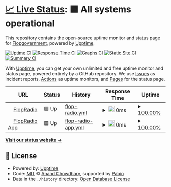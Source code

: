 # [📈 Live Status](https://Flopgovernment.github.io/flopradio-upptime-monitor): <!--live status--> **🟩 All systems operational**

This repository contains the open-source uptime monitor and status page for [Flopgovernment](https://Flopgovernment.github.io/flopradio-upptime-monitor), powered by [Upptime](https://github.com/upptime/upptime).

[![Uptime CI](https://github.com/Flopgovernment/flopradio-upptime-monitor/workflows/Uptime%20CI/badge.svg)](https://github.com/Flopgovernment/flopradio-upptime-monitor/actions?query=workflow%3A%22Uptime+CI%22)
[![Response Time CI](https://github.com/Flopgovernment/flopradio-upptime-monitor/workflows/Response%20Time%20CI/badge.svg)](https://github.com/Flopgovernment/flopradio-upptime-monitor/actions?query=workflow%3A%22Response+Time+CI%22)
[![Graphs CI](https://github.com/Flopgovernment/flopradio-upptime-monitor/workflows/Graphs%20CI/badge.svg)](https://github.com/Flopgovernment/flopradio-upptime-monitor/actions?query=workflow%3A%22Graphs+CI%22)
[![Static Site CI](https://github.com/Flopgovernment/flopradio-upptime-monitor/workflows/Static%20Site%20CI/badge.svg)](https://github.com/Flopgovernment/flopradio-upptime-monitor/actions?query=workflow%3A%22Static+Site+CI%22)
[![Summary CI](https://github.com/Flopgovernment/flopradio-upptime-monitor/workflows/Summary%20CI/badge.svg)](https://github.com/Flopgovernment/flopradio-upptime-monitor/actions?query=workflow%3A%22Summary+CI%22)

With [Upptime](https://upptime.js.org), you can get your own unlimited and free uptime monitor and status page, powered entirely by a GitHub repository. We use [Issues](https://github.com/Flopgovernment/flopradio-upptime-monitor/issues) as incident reports, [Actions](https://github.com/Flopgovernment/flopradio-upptime-monitor/actions) as uptime monitors, and [Pages](https://Flopgovernment.github.io/flopradio-upptime-monitor) for the status page.

<!--start: status pages-->
<!-- This summary is generated by Upptime (https://github.com/upptime/upptime) -->
<!-- Do not edit this manually, your changes will be overwritten -->
<!-- prettier-ignore -->
| URL | Status | History | Response Time | Uptime |
| --- | ------ | ------- | ------------- | ------ |
| <img alt="" src="https://icons.duckduckgo.com/ip3/cast6.my-control-panel.com.ico" height="13"> [FlopRadio](https://cast6.my-control-panel.com/proxy/floptrop/) | 🟩 Up | [flop-radio.yml](https://github.com/Flopgoverment/flopradio-upptime-monitor/commits/HEAD/history/flop-radio.yml) | <details><summary><img alt="Response time graph" src="./graphs/flop-radio/response-time-week.png" height="20"> 0ms</summary><br><a href="https://Flopgovernment.github.io/flopradio-upptime-monitor/history/flop-radio"><img alt="Response time 0" src="https://img.shields.io/endpoint?url=https%3A%2F%2Fraw.githubusercontent.com%2FFlopgoverment%2Fflopradio-upptime-monitor%2FHEAD%2Fapi%2Fflop-radio%2Fresponse-time.json"></a><br><a href="https://Flopgovernment.github.io/flopradio-upptime-monitor/history/flop-radio"><img alt="24-hour response time 0" src="https://img.shields.io/endpoint?url=https%3A%2F%2Fraw.githubusercontent.com%2FFlopgoverment%2Fflopradio-upptime-monitor%2FHEAD%2Fapi%2Fflop-radio%2Fresponse-time-day.json"></a><br><a href="https://Flopgovernment.github.io/flopradio-upptime-monitor/history/flop-radio"><img alt="7-day response time 0" src="https://img.shields.io/endpoint?url=https%3A%2F%2Fraw.githubusercontent.com%2FFlopgoverment%2Fflopradio-upptime-monitor%2FHEAD%2Fapi%2Fflop-radio%2Fresponse-time-week.json"></a><br><a href="https://Flopgovernment.github.io/flopradio-upptime-monitor/history/flop-radio"><img alt="30-day response time 0" src="https://img.shields.io/endpoint?url=https%3A%2F%2Fraw.githubusercontent.com%2FFlopgoverment%2Fflopradio-upptime-monitor%2FHEAD%2Fapi%2Fflop-radio%2Fresponse-time-month.json"></a><br><a href="https://Flopgovernment.github.io/flopradio-upptime-monitor/history/flop-radio"><img alt="1-year response time 0" src="https://img.shields.io/endpoint?url=https%3A%2F%2Fraw.githubusercontent.com%2FFlopgoverment%2Fflopradio-upptime-monitor%2FHEAD%2Fapi%2Fflop-radio%2Fresponse-time-year.json"></a></details> | <details><summary><a href="https://Flopgovernment.github.io/flopradio-upptime-monitor/history/flop-radio">100.00%</a></summary><a href="https://Flopgovernment.github.io/flopradio-upptime-monitor/history/flop-radio"><img alt="All-time uptime 100.00%" src="https://img.shields.io/endpoint?url=https%3A%2F%2Fraw.githubusercontent.com%2FFlopgoverment%2Fflopradio-upptime-monitor%2FHEAD%2Fapi%2Fflop-radio%2Fuptime.json"></a><br><a href="https://Flopgovernment.github.io/flopradio-upptime-monitor/history/flop-radio"><img alt="24-hour uptime 100.00%" src="https://img.shields.io/endpoint?url=https%3A%2F%2Fraw.githubusercontent.com%2FFlopgoverment%2Fflopradio-upptime-monitor%2FHEAD%2Fapi%2Fflop-radio%2Fuptime-day.json"></a><br><a href="https://Flopgovernment.github.io/flopradio-upptime-monitor/history/flop-radio"><img alt="7-day uptime 100.00%" src="https://img.shields.io/endpoint?url=https%3A%2F%2Fraw.githubusercontent.com%2FFlopgoverment%2Fflopradio-upptime-monitor%2FHEAD%2Fapi%2Fflop-radio%2Fuptime-week.json"></a><br><a href="https://Flopgovernment.github.io/flopradio-upptime-monitor/history/flop-radio"><img alt="30-day uptime 100.00%" src="https://img.shields.io/endpoint?url=https%3A%2F%2Fraw.githubusercontent.com%2FFlopgoverment%2Fflopradio-upptime-monitor%2FHEAD%2Fapi%2Fflop-radio%2Fuptime-month.json"></a><br><a href="https://Flopgovernment.github.io/flopradio-upptime-monitor/history/flop-radio"><img alt="1-year uptime 100.00%" src="https://img.shields.io/endpoint?url=https%3A%2F%2Fraw.githubusercontent.com%2FFlopgoverment%2Fflopradio-upptime-monitor%2FHEAD%2Fapi%2Fflop-radio%2Fuptime-year.json"></a></details>
| <img alt="" src="https://icons.duckduckgo.com/ip3/flopradioapp.pages.dev.ico" height="13"> [FlopRadio App](https://flopradioapp.pages.dev) | 🟩 Up | [flop-radio-app.yml](https://github.com/Flopgoverment/flopradio-upptime-monitor/commits/HEAD/history/flop-radio-app.yml) | <details><summary><img alt="Response time graph" src="./graphs/flop-radio-app/response-time-week.png" height="20"> 0ms</summary><br><a href="https://Flopgovernment.github.io/flopradio-upptime-monitor/history/flop-radio-app"><img alt="Response time 0" src="https://img.shields.io/endpoint?url=https%3A%2F%2Fraw.githubusercontent.com%2FFlopgoverment%2Fflopradio-upptime-monitor%2FHEAD%2Fapi%2Fflop-radio-app%2Fresponse-time.json"></a><br><a href="https://Flopgovernment.github.io/flopradio-upptime-monitor/history/flop-radio-app"><img alt="24-hour response time 0" src="https://img.shields.io/endpoint?url=https%3A%2F%2Fraw.githubusercontent.com%2FFlopgoverment%2Fflopradio-upptime-monitor%2FHEAD%2Fapi%2Fflop-radio-app%2Fresponse-time-day.json"></a><br><a href="https://Flopgovernment.github.io/flopradio-upptime-monitor/history/flop-radio-app"><img alt="7-day response time 0" src="https://img.shields.io/endpoint?url=https%3A%2F%2Fraw.githubusercontent.com%2FFlopgoverment%2Fflopradio-upptime-monitor%2FHEAD%2Fapi%2Fflop-radio-app%2Fresponse-time-week.json"></a><br><a href="https://Flopgovernment.github.io/flopradio-upptime-monitor/history/flop-radio-app"><img alt="30-day response time 0" src="https://img.shields.io/endpoint?url=https%3A%2F%2Fraw.githubusercontent.com%2FFlopgoverment%2Fflopradio-upptime-monitor%2FHEAD%2Fapi%2Fflop-radio-app%2Fresponse-time-month.json"></a><br><a href="https://Flopgovernment.github.io/flopradio-upptime-monitor/history/flop-radio-app"><img alt="1-year response time 0" src="https://img.shields.io/endpoint?url=https%3A%2F%2Fraw.githubusercontent.com%2FFlopgoverment%2Fflopradio-upptime-monitor%2FHEAD%2Fapi%2Fflop-radio-app%2Fresponse-time-year.json"></a></details> | <details><summary><a href="https://Flopgovernment.github.io/flopradio-upptime-monitor/history/flop-radio-app">100.00%</a></summary><a href="https://Flopgovernment.github.io/flopradio-upptime-monitor/history/flop-radio-app"><img alt="All-time uptime 100.00%" src="https://img.shields.io/endpoint?url=https%3A%2F%2Fraw.githubusercontent.com%2FFlopgoverment%2Fflopradio-upptime-monitor%2FHEAD%2Fapi%2Fflop-radio-app%2Fuptime.json"></a><br><a href="https://Flopgovernment.github.io/flopradio-upptime-monitor/history/flop-radio-app"><img alt="24-hour uptime 100.00%" src="https://img.shields.io/endpoint?url=https%3A%2F%2Fraw.githubusercontent.com%2FFlopgoverment%2Fflopradio-upptime-monitor%2FHEAD%2Fapi%2Fflop-radio-app%2Fuptime-day.json"></a><br><a href="https://Flopgovernment.github.io/flopradio-upptime-monitor/history/flop-radio-app"><img alt="7-day uptime 100.00%" src="https://img.shields.io/endpoint?url=https%3A%2F%2Fraw.githubusercontent.com%2FFlopgoverment%2Fflopradio-upptime-monitor%2FHEAD%2Fapi%2Fflop-radio-app%2Fuptime-week.json"></a><br><a href="https://Flopgovernment.github.io/flopradio-upptime-monitor/history/flop-radio-app"><img alt="30-day uptime 100.00%" src="https://img.shields.io/endpoint?url=https%3A%2F%2Fraw.githubusercontent.com%2FFlopgoverment%2Fflopradio-upptime-monitor%2FHEAD%2Fapi%2Fflop-radio-app%2Fuptime-month.json"></a><br><a href="https://Flopgovernment.github.io/flopradio-upptime-monitor/history/flop-radio-app"><img alt="1-year uptime 100.00%" src="https://img.shields.io/endpoint?url=https%3A%2F%2Fraw.githubusercontent.com%2FFlopgoverment%2Fflopradio-upptime-monitor%2FHEAD%2Fapi%2Fflop-radio-app%2Fuptime-year.json"></a></details>

<!--end: status pages-->

[**Visit our status website →**](https://Flopgovernment.github.io/flopradio-upptime-monitor)

## 📄 License

- Powered by: [Upptime](https://github.com/upptime/upptime)
- Code: [MIT](./LICENSE) © [Anand Chowdhary](https://anandchowdhary.com), supported by [Pabio](https://pabio.com)
- Data in the `./history` directory: [Open Database License](https://opendatacommons.org/licenses/odbl/1-0/)
